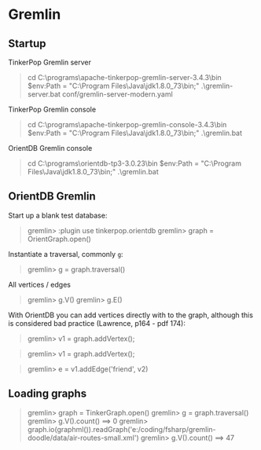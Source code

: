 # Gremlin

## Startup

TinkerPop Gremlin server 

> cd C:\programs\apache-tinkerpop-gremlin-server-3.4.3\bin
> $env:Path = "C:\Program Files\Java\jdk1.8.0_73\bin;"
> .\gremlin-server.bat conf/gremlin-server-modern.yaml


TinkerPop Gremlin console

> cd C:\programs\apache-tinkerpop-gremlin-console-3.4.3\bin
> $env:Path = "C:\Program Files\Java\jdk1.8.0_73\bin;"
> .\gremlin.bat

OrientDB Gremlin console

> cd C:\programs\orientdb-tp3-3.0.23\bin
> $env:Path = "C:\Program Files\Java\jdk1.8.0_73\bin;"
> .\gremlin.bat


## OrientDB Gremlin

Start up a blank test database:

> gremlin> :plugin use tinkerpop.orientdb
> gremlin> graph = OrientGraph.open()

Instantiate a traversal, commonly ``g``:

> gremlin> g = graph.traversal()

All vertices / edges

> gremlin> g.V()
> gremlin> g.E()

With OrientDB you can add vertices directly with to the graph, although
this is considered bad practice (Lawrence, p164 - pdf 174):

> gremlin> v1 = graph.addVertex();

> gremlin> v1 = graph.addVertex();

> gremlin> e = v1.addEdge('friend', v2)

## Loading graphs

> gremlin> graph = TinkerGraph.open()
> gremlin> g = graph.traversal()
> gremlin> g.V().count()
> ==> 0
> gremlin> graph.io(graphml()).readGraph('e:/coding/fsharp/gremlin-doodle/data/air-routes-small.xml')
> gremlin> g.V().count()
> ==> 47



